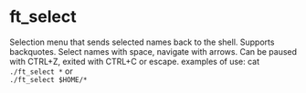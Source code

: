 # ft_select
Selection menu
that sends  selected names back to the shell.
Supports backquotes.
Select names with space, navigate with arrows.
Can be paused with CTRL+Z, exited with CTRL+C or escape.
examples of use:
cat `./ft_select *`    or    
`./ft_select $HOME/*`
